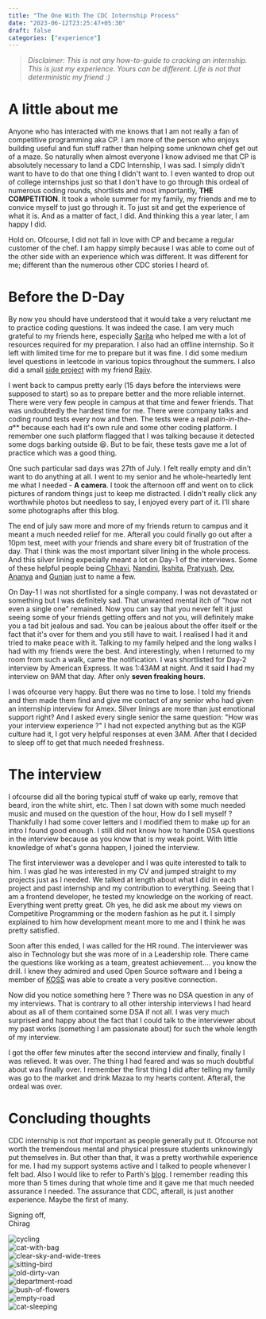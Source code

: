 ```yaml
---
title: "The One With The CDC Internship Process"
date: "2023-06-12T23:25:47+05:30"
draft: false
categories: ["experience"]
---
```


> *Disclaimer: This is not any how-to-guide to cracking an internship. This is just my experience. Yours can be different. Life is not that deterministic my friend :)*


# A little about me

Anyone who has interacted with me knows that I am not really a fan of competitive programming aka CP. I am more of the person who enjoys building useful and fun stuff rather than helping some unknown chef get out of a maze. So naturally when almost everyone I know advised me that CP is absolutely necessary to land a CDC Internship, I was sad. I simply didn't want to have to do that one thing I didn't want to. I even wanted to drop out of college internships just so that I don't have to go through this ordeal of numerous coding rounds, shortlists and most importantly, **THE COMPETITION**. It took a whole summer for my family, my friends and me to convice myself to just go through it. To just sit and get the experience of what it is. And as a matter of fact, I did. And thinking this a year later, I am happy I did.

Hold on. Ofcourse, I did not fall in love with CP and became a regular customer of the chef. I am happy simply because I was able to come out of the other side with an experience which was different. It was different for me; different than the numerous other CDC stories I heard of.

# Before the D-Day

By now you should have understood that it would take a very reluctant me to practice coding questions. It was indeed the case. I am very much grateful to my friends here, especially [Sarita](https://saritasingh.me/) who helped me with a lot of resources required for my preparation. I also had an offline internship. So it left with limited time for me to prepare but it was fine. I did some medium level questions in leetcode in various topics throughout the summers. I also did a small [side project](https://github.com/rajivharlalka/go-space) with my friend [Rajiv](https://twitter.com/rajivharlalka09).

I went back to campus pretty early (15 days before the interviews were supposed to start) so as to prepare better and the more reliable internet. There were very few people in campus at that time and fewer friends. That was undoubtedly the hardest time for me. There were company talks and coding round tests every now and then. The tests were a real *pain-in-the-a*** because each had it's own rule and some other coding platform. I remember one such platform flagged that I was talking because it detected some dogs barking outside 😆. But to be fair, these tests gave me a lot of practice which was a good thing.

One such particular sad days was 27th of July. I felt really empty and din't want to do anything at all. I went to my senior and he whole-heartedly lent me what I needed - **A camera**. I took the afternoon off and went on to click pictures of random things just to keep me distracted. I didn't really click any worthwhile photos but needless to say, I enjoyed every part of it. I'll share some photographs after this blog.

The end of july saw more and more of my friends return to campus and it meant a much needed relief for me. Afterall you could finally go out after a 10pm test, meet with your friends and share every bit of frustration of the day. That I think was the most important silver lining in the whole process. And this silver lining expecially meant a lot on Day-1 of the interviews. Some of these helpful people being [Chhavi](https://www.instagram.com/chhavitekriwal/), [Nandini](https://www.instagram.com/nandini.b.08/), [Ikshita](https://www.instagram.com/ishu._.only/), [Pratyush](https://www.instagram.com/pratyush._/), [Dev](https://www.instagram.com/leo_dev24/), [Ananya](https://www.instagram.com/a.trouvaille_/) and [Gunjan](https://www.instagram.com/gunjan.agarwal_/) just to name a few.

On Day-1 I was not shortlisted for a single company. I was not devastated or something but I was definitely sad. That unwanted mental itch of "how not even a single one" remained. Now you can say that you never felt it just seeing some of your friends getting offers and not you, will definitely make you a tad bit jealous and sad. You can be jealous about the offer itself or the fact that it's over for them and you still have to wait. I realised I had it and tried to make peace with it. Talking to my family helped and the long walks I had with my friends were the best. And interestingly, when I returned to my room from such a walk, came the notification. I was shortlisted for Day-2 interview by American Express. It was 1:43AM at night. And it said I had my interview on 9AM that day. After only **seven freaking hours**.

I was ofcourse very happy. But there was no time to lose. I told my friends and then made them find and give me contact of any senior who had given an internship interview for Amex. Silver linings are more than just emotional support right? And I asked every single senior the same question: "How was your interview experience ?" I had not expected anything but as the KGP culture had it, I got very helpful responses at even 3AM. After that I decided to sleep off to get that much needed freshness.

# The interview

I ofcourse did all the boring typical stuff of wake up early, remove that beard, iron the white shirt, etc. Then I sat down with some much needed music and mused on the question of the hour, How do I sell myself ? Thankfully I had some cover letters and I modified them to make up for an intro I found good enough. I still did not know how to handle DSA questions in the interview because as you know that is my weak point. With little knowledge of what's gonna happen, I joined the interview.

The first interviewer was a developer and I was quite interested to talk to him. I was glad he was interested in my CV and jumped straight to my projects just as I needed. We talked at length about what I did in each project and past internship and my contribution to everything. Seeing that I am a frontend developer, he tested my knowledge on the working of react. Everything went pretty great. Oh yes, he did ask me about my views on Competitive Programming or the modern fashion as he put it. I simply explained to him how development meant more to me and I think he was pretty satisfied.

Soon after this ended, I was called for the HR round. The interviewer was also in Technology but she was more of in a Leadership role. There came the questions like working as a team, greatest achievement.... you know the drill. I knew they admired and used Open Source software and I being a member of [KOSS](https://kossiitkgp.org/) was able to create a very positive connection.

Now did you notice something here ? There was no DSA question in any of my interviews. That is contrary to all other intership interviews I had heard about as all of them contained some DSA if not all. I was very much surprised and happy about the fact that I could talk to the interviewer about my past works (something I am passionate about) for such the whole length of my interview.

I got the offer few minutes after the second interview and finally, finally I was relieved. It was over. The thing I had feared and was so much doubtful about was finally over. I remember the first thing I did after telling my family was go to the market and drink Mazaa to my hearts content. Afterall, the ordeal was over.

# Concluding thoughts

CDC internship is not *that* important as people generally put it. Ofcourse not worth the tremendous mental and physical pressure students unknowingly put themselves in. But other than that, it was a pretty worthwhile experience for me. I had my support systems active and I talked to people whenever I felt bad. Also I would like to refer to Parth's [blog](https://parth-paradkar.me/posts/cdc-internship-process-2020-cisco/). I remember reading this more than 5 times during that whole time and it gave me that much needed assurance I needed. The assurance that CDC, afterall, is just another experience. Maybe the first of many.


Signing off,</br>
Chirag
<br/>

<div class="photo-grid-blog">
    <div class="item"><img src="/blog-images/20220720_113304.jpg" alt="cycling" /></div>
    <div class="item"><img src="/blog-images/20220720_202007.jpg" alt="cat-with-bag" /></div>
    <div class="item"><img src="/blog-images/20220728_080227.jpg" alt="clear-sky-and-wide-trees" /></div>
    <div class="item"><img src="/blog-images/IMG_6620.jpg" alt="sitting-bird" /></div>
    <div class="item"><img src="/blog-images/IMG_6629.jpg" alt="old-dirty-van" /></div>
    <div class="item"><img src="/blog-images/IMG_6651.jpg" alt="department-road" /></div>
    <div class="item"><img src="/blog-images/IMG_6657.jpg" alt="bush-of-flowers" /></div>
    <div class="item"><img src="/blog-images/IMG_6696.jpg" alt="empty-road" /></div>
    <div class="item"><img src="/blog-images/20220801_140748.jpg" alt="cat-sleeping" /></div>
</div>
